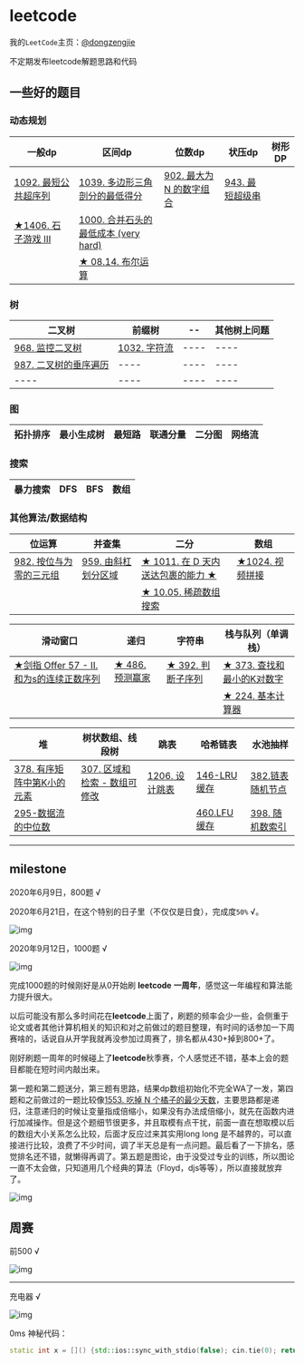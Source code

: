 # leetcode

我的`LeetCode`主页：[@dongzengjie](https://leetcode-cn.com/u/dongzengjie/)

不定期发布leetcode解题思路和代码

## 一些好的题目

### 动态规划

|  一般dp  | 区间dp|  位数dp |  状压dp| 树形DP|
|  ----   | ----  | ----  |----  | --- | 
| [1092. 最短公共超序列](https://github.com/dongzj1997/leetcode/tree/master/1001~1100/1092.%20%E6%9C%80%E7%9F%AD%E5%85%AC%E5%85%B1%E8%B6%85%E5%BA%8F%E5%88%97)   | [1039. 多边形三角剖分的最低得分](https://github.com/dongzj1997/leetcode/tree/master/1001~1100/1039.%20%E5%A4%9A%E8%BE%B9%E5%BD%A2%E4%B8%89%E8%A7%92%E5%89%96%E5%88%86%E7%9A%84%E6%9C%80%E4%BD%8E%E5%BE%97%E5%88%86) | [902. 最大为 N 的数字组合](https://github.com/dongzj1997/leetcode/tree/master/901~1000/902.%20%E6%9C%80%E5%A4%A7%E4%B8%BA%20N%20%E7%9A%84%E6%95%B0%E5%AD%97%E7%BB%84%E5%90%88#902-%E6%9C%80%E5%A4%A7%E4%B8%BA-n-%E7%9A%84%E6%95%B0%E5%AD%97%E7%BB%84%E5%90%88) | [943. 最短超级串](https://github.com/dongzj1997/leetcode/tree/master/901~1000/943.%20%E6%9C%80%E7%9F%AD%E8%B6%85%E7%BA%A7%E4%B8%B2)  | |
|[★1406. 石子游戏 III](https://leetcode-cn.com/problems/stone-game-iii/solution/pao-zhuan-yin-yu-fa-ge-jie-ti-c-dp-by-dongzengjie/) | [1000. 合并石头的最低成本 (very hard)](https://github.com/dongzj1997/leetcode/tree/master/901~1000/1000.%20%E5%90%88%E5%B9%B6%E7%9F%B3%E5%A4%B4%E7%9A%84%E6%9C%80%E4%BD%8E%E6%88%90%E6%9C%AC)  |  |   |  |
| | [★ 08.14. 布尔运算](https://leetcode-cn.com/problems/boolean-evaluation-lcci/solution/shi-yong-dai-bei-wang-lu-de-di-gui-ji-suan-jie-guo/) | | | |

### 树

|  二叉树  | 前缀树 |  -- |  其他树上问题 |
|  ----   | ----  | ----  |----  |
|  [968. 监控二叉树](https://github.com/dongzj1997/leetcode/tree/master/901~1000/968.%20%E7%9B%91%E6%8E%A7%E4%BA%8C%E5%8F%89%E6%A0%91)   |[1032. 字符流](https://github.com/dongzj1997/leetcode/tree/master/1001~1100/1032.%20%E5%AD%97%E7%AC%A6%E6%B5%81) | ----  |----  |
|  [987. 二叉树的垂序遍历](https://github.com/dongzj1997/leetcode/tree/master/901~1000/987.%20%E4%BA%8C%E5%8F%89%E6%A0%91%E7%9A%84%E5%9E%82%E5%BA%8F%E9%81%8D%E5%8E%86)   | ----  | ----  |----  |
|  ----   | ----  | ----  |----  |

### 图

|  拓扑排序  | 最小生成树 |  最短路 | 联通分量 | 二分图 | 网络流  |
|  ----   | ----  | ----  |----  |----  |----  |

### 搜索

|  暴力搜索  | DFS |  BFS |  数组 |
|  ----   | ----  | ----  |----  |

### 其他算法/数据结构

|  位运算  | 并查集 |  二分 |  数组 |
|  ----   | ----  | ----  |----  |
|[982. 按位与为零的三元组](https://github.com/dongzj1997/leetcode/tree/master/901~1000/982.%20%E6%8C%89%E4%BD%8D%E4%B8%8E%E4%B8%BA%E9%9B%B6%E7%9A%84%E4%B8%89%E5%85%83%E7%BB%84)  | [959. 由斜杠划分区域](https://github.com/dongzj1997/leetcode/tree/master/901~1000/959.%20%E7%94%B1%E6%96%9C%E6%9D%A0%E5%88%92%E5%88%86%E5%8C%BA%E5%9F%9F)  | [★ 1011. 在 D 天内送达包裹的能力 ★](https://github.com/dongzj1997/leetcode/tree/master/1001~1100/1011.%20%E5%9C%A8%20D%20%E5%A4%A9%E5%86%85%E9%80%81%E8%BE%BE%E5%8C%85%E8%A3%B9%E7%9A%84%E8%83%BD%E5%8A%9B)  | [★1024. 视频拼接](https://leetcode-cn.com/problems/video-stitching/solution/0msshuang-bai-shi-yong-duo-xing-geng-xin-ce-lue-on/)  |
|       |     | [★ 10.05. 稀疏数组搜索](https://leetcode-cn.com/problems/sparse-array-search-lcci/solution/shi-yong-er-fen-sou-suo-ti-gao-xiao-lu-by-dongzeng/)  |    |

|  滑动窗口  | 递归  | 字符串 |  栈与队列（单调栈） |
|  ----   | ----  | ----  |----  |
| [★剑指 Offer 57 - II. 和为s的连续正数序列](https://leetcode-cn.com/problems/he-wei-sde-lian-xu-zheng-shu-xu-lie-lcof/solution/san-chong-fang-fa-cong-jian-dao-fan-zai-dao-jian-b/) | [★ 486. 预测赢家](https://leetcode-cn.com/problems/predict-the-winner/solution/chao-duan-zhe-ke-neng-shi-zui-jie-jin-zheng-chang-/) | [★ 392. 判断子序列](https://leetcode-cn.com/problems/is-subsequence/solution/dui-hou-xu-tiao-zhan-de-yi-xie-si-kao-ru-he-kuai-s/) | [★ 373. 查找和最小的K对数字](https://leetcode-cn.com/problems/find-k-pairs-with-smallest-sums/solution/8ms-100ji-lu-wei-zhi-zhi-zhen-kuai-su-qiu-jie-by-d/) |
||| | [★ 224. 基本计算器](https://leetcode-cn.com/problems/basic-calculator-ii/solution/qiao-yong-yun-suan-fu-you-xian-ji-biao-he-zhan-s-2/)|

|  堆  | 树状数组、线段树  | 跳表 |  哈希链表 | 水池抽样 |
|  ----   | ----  | ----  |----  | --- |
|  [378. 有序矩阵中第K小的元素](https://github.com/dongzj1997/leetcode/tree/master/351~400/378-%E6%9C%89%E5%BA%8F%E7%9F%A9%E9%98%B5%E4%B8%AD%E7%AC%ACK%E5%B0%8F%E7%9A%84%E5%85%83%E7%B4%A0)   | [307. 区域和检索 - 数组可修改](https://github.com/dongzj1997/leetcode/tree/master/301~350/307-%E5%8C%BA%E5%9F%9F%E5%92%8C%E6%A3%80%E7%B4%A2%20-%20%E6%95%B0%E7%BB%84%E5%8F%AF%E4%BF%AE%E6%94%B9)  | [1206. 设计跳表](https://leetcode-cn.com/problems/design-skiplist/solution/can-kao-redisshi-xian-by-bakezq/)  |[146-LRU缓存](https://github.com/dongzj1997/leetcode/tree/master/141~160/146-LRU%E7%BC%93%E5%AD%98%E6%9C%BA%E5%88%B6) | [382.链表随机节点](https://github.com/dongzj1997/leetcode/tree/master/351~400/382-%E9%93%BE%E8%A1%A8%E9%9A%8F%E6%9C%BA%E8%8A%82%E7%82%B9)
|  [295-数据流的中位数](https://github.com/dongzj1997/leetcode/tree/master/281~300/295-%E6%95%B0%E6%8D%AE%E6%B5%81%E7%9A%84%E4%B8%AD%E4%BD%8D%E6%95%B0)  |      |     | [460.LFU缓存](https://github.com/dongzj1997/leetcode/tree/master/451~500/460.%20LFU%E7%BC%93%E5%AD%98)  | [398. 随机数索引](https://github.com/dongzj1997/leetcode/tree/master/351~400/398-%E9%9A%8F%E6%9C%BA%E6%95%B0%E7%B4%A2%E5%BC%95)

---



## milestone

2020年6月9日，800题 √

2020年6月21日，在这个特别的日子里（不仅仅是日食），完成度`50%` √。

![img](./res/half.jpg)

2020年9月12日，1000题 √

![img](./res/1000.jpg)

完成1000题的时候刚好是从0开始刷 **leetcode** **一周年**，感觉这一年编程和算法能力提升很大。

以后可能没有那么多时间花在**leetcode**上面了，刷题的频率会少一些，会侧重于论文或者其他计算机相关的知识和对之前做过的题目整理，有时间的话参加一下周赛啥的，话说自从开学我就再没参加过周赛了，排名都从430+掉到800+了。

刚好刷题一周年的时候碰上了**leetcode**秋季赛，个人感觉还不错，基本上会的题目都能在短时间内敲出来。

第一题和第二题送分，第三题有思路，结果dp数组初始化不完全WA了一发，第四题和之前做过的一题比较像[1553. 吃掉 N 个橘子的最少天数](https://leetcode-cn.com/problems/minimum-number-of-days-to-eat-n-oranges/)，主要思路都是递归，注意递归的时候让变量指成倍缩小，如果没有办法成倍缩小，就先在函数内进行加减操作。但是这个题细节很更多，并且取模有点干扰，前面一直在想取模以后的数组大小关系怎么比较，后面才反应过来其实用long long 是不越界的，可以直接进行比较，浪费了不少时间，调了半天总是有一点问题。最后看了一下排名，感觉排名还不错，就懒得再调了。第五题是图论，由于没受过专业的训练，所以图论一直不太会做，只知道用几个经典的算法（Floyd，djs等等），所以直接就放弃了。

![img](./res/lccup20.jpg)

## 周赛

前500 √

![img](./res/rank.bmp)

---

充电器 √

![img](./res/charger.jpg)

0ms 神秘代码：

```c++
static int x = []() {std::ios::sync_with_stdio(false); cin.tie(0); return 0; }();
```
